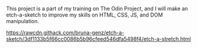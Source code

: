 This project is a part of my training on The Odin Project, and I 
will make an etch-a-sketch to improve my skills on HTML, CSS, JS, 
and DOM manipulation.

https://rawcdn.githack.com/bruna-genz/etch-a-sketch/3df1133b5f66cc0086b5b96cfeed546dfa5498f4/etch-a-stretch.html
